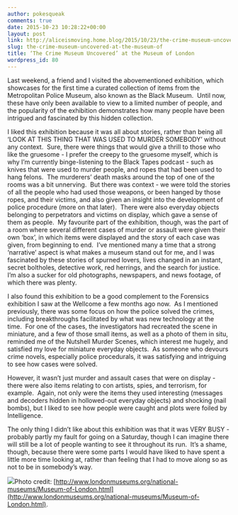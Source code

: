 ```yaml
---
author: pokesqueak
comments: true
date: 2015-10-23 10:28:22+00:00
layout: post
link: http://aliceismoving.home.blog/2015/10/23/the-crime-museum-uncovered-at-the-museum-of/
slug: the-crime-museum-uncovered-at-the-museum-of
title: ‘The Crime Museum Uncovered’ at the Museum of London
wordpress_id: 80
---
```


Last weekend, a friend and I visited the abovementioned exhibition, which showcases for the first time a curated collection of items from the Metropolitan Police Museum, also known as the Black Museum.  Until now, these have only been available to view to a limited number of people, and the popularity of the exhibition demonstrates how many people have been intrigued and fascinated by this hidden collection.  


I liked this exhibition because it was all about stories, rather than being all ‘LOOK AT THIS THING THAT WAS USED TO MURDER SOMEBODY’ without any context.  Sure, there were things that would give a thrill to those who like the gruesome - I prefer the creepy to the gruesome myself, which is why I’m currently binge-listening to the Black Tapes podcast - such as knives that were used to murder people, and ropes that had been used to hang felons.  The murderers’ death masks around the top of one of the rooms was a bit unnerving.  But there was context - we were told the stories of all the people who had used those weapons, or been hanged by those ropes, and their victims, and also given an insight into the development of police procedure (more on that later).  There were also everyday objects belonging to perpetrators and victims on display, which gave a sense of them as people.  My favourite part of the exhibition, though, was the part of a room where several different cases of murder or assault were given their own ‘box’, in which items were displayed and the story of each case was given, from beginning to end.  I’ve mentioned many a time that a strong ‘narrative’ aspect is what makes a museum stand out for me, and I was fascinated by these stories of spurned lovers, lives changed in an instant, secret boltholes, detective work, red herrings, and the search for justice.  I’m also a sucker for old photographs, newspapers, and news footage, of which there was plenty.

I also found this exhibition to be a good complement to the Forensics exhibition I saw at the Wellcome a few months ago now.  As I mentioned previously, there was some focus on how the police solved the crimes, including breakthroughs facilitated by what was new technology at the time.  For one of the cases, the investigators had recreated the scene in miniature, and a few of those small items, as well as a photo of them in situ, reminded me of the Nutshell Murder Scenes, which interest me hugely, and satisfied my love for miniature everyday objects.  As someone who devours crime novels, especially police procedurals, it was satisfying and intriguing to see how cases were solved.

However, it wasn’t just murder and assault cases that were on display - there were also items relating to con artists, spies, and terrorism, for example.  Again, not only were the items they used interesting (messages and decoders hidden in hollowed-out everyday objects) and shocking (nail bombs), but I liked to see how people were caught and plots were foiled by Intelligence.

The only thing I didn’t like about this exhibition was that it was VERY BUSY - probably partly my fault for going on a Saturday, though I can imagine there will still be a lot of people wanting to see it throughout its run.  It’s a shame, though, because there were some parts I would have liked to have spent a little more time looking at, rather than feeling that I had to move along so as not to be in somebody’s way.

![](https://66.media.tumblr.com/c637b508da4dfc214fbbb8f7da3e4e2e/tumblr_inline_nwo52qcZ2T1s70b7a_540.jpg)Photo credit: [http://www.londonmuseums.org/national-museums/Museum-of-London.html](http://www.londonmuseums.org/national-museums/Museum-of-London.html).
